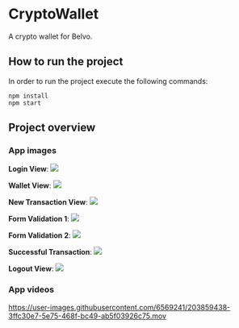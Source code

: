 # CryptoWallet

A crypto wallet for Belvo.

## How to run the project

In order to run the project execute the following commands:

```
npm install
npm start
```

## Project overview

### App images

**Login View**:
<img src="https://drive.google.com/uc?id=1ZYIFBcz6z7NaUWvawK7K67vMr8Oz_M4m"/>

**Wallet View**:
<img src="https://drive.google.com/uc?id=1ZJAlU9TdYOLWLoJo1gxYCdlRgg800tac"/>

**New Transaction View**:
<img src="https://drive.google.com/uc?id=1LkbDfLgkWUmxGi7RbZz-dzcoV-RVJ6DX"/>

**Form Validation 1**:
<img src="https://drive.google.com/uc?id=1KNggXfmToChTuPTdXUJNScl315rqcH9s"/>

**Form Validation 2**:
<img src="https://drive.google.com/uc?id=1d_vu9iM9hvihWO8oDl0sOTG7fGH1H8DS"/>

**Successful Transaction**:
<img src="https://drive.google.com/uc?id=1vEUoYHU9frnEY-ffWXsuSfoBzXSiRUzu"/>

**Logout View**:
<img src="https://drive.google.com/uc?id=1hX2m6mwW5GhbsJfE36CNQmdxs8WvXWkI"/>

### App videos

https://user-images.githubusercontent.com/6569241/203859438-3ffc30e7-5e75-468f-bc49-ab5f03926c75.mov


